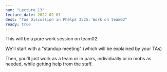 ```yaml
---
num: "Lecture 13"
lecture_date: 2022-02-01
desc: "Tue Discussion in Phelps 3525: Work on team02"
ready: true
---
```


This will be a pure work session on team02.

We'll start with a "standup meeting" (which will be explained by your TAs)

Then, you'll just work as a team or in pairs, individually or in mobs as needed, while getting help from the staff.

